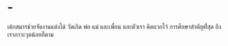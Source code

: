 # -
เค้กสมารช่วยจัดงานแต่งได้ วัดเกิด พ่อ แม่ และเพื่อน และตัวเรา  คิดบวกไว้  การศึกษาสำคัญที่่สุด  ถึงเราภาวะวุตน้อยก็ตาม
